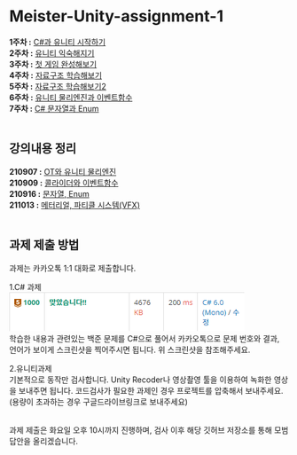 # Meister-Unity-assignment-1
<b>1주차 :</b> <a href="./week1/README.md">C#과 유니티 시작하기</a><br>
<b>2주차 :</b> <a href="./week2/README.md">유니티 익숙해지기</a><br>
<b>3주차 :</b> <a href="./week3/README.md">첫 게임 완성해보기</a><br>
<b>4주차 :</b> <a href="./week4/README.md">자료구조 학습해보기</a><br>
<b>5주차 :</b> <a href="./week5/README.md">자료구조 학습해보기2</a><br>
<b>6주차 :</b> <a href="./week6/README.md">유니티 물리엔진과 이벤트함수</a><br>
<b>7주차 :</b> <a href="./week7/README.md">C# 문자열과 Enum</a>
<br><br>

## 강의내용 정리
<b>210907 :</b> <a href="./lecture/1-1_210907.md">OT와 유니티 물리엔진</a><br>
<b>210909 :</b> <a href="./lecture/1-2_210909.md">콜라이더와 이벤트함수</a><br>
<b>210916 :</b> <a href="./lecture/1-3_210916.md">문자열, Enum</a><br>
<b>211013 :</b> <a href="./lecture/1-4_211013.md">메터리얼, 파티클 시스템(VFX)</a>
<br><br>

## 과제 제출 방법
과제는 카카오톡 1:1 대화로 제출합니다.

1.C# 과제<br>
![백준 예시](./image/boj.PNG)<br>
학습한 내용과 관련있는 백준 문제를 C#으로 풀어서 카카오톡으로 문제 번호와 결과, 언어가 보이게 스크린샷을 찍어주시면 됩니다. 위 스크린샷을 참조해주세요.
<br>

2.유니티과제<br>
기본적으로 동작만 검사합니다. Unity Recoder나 영상촬영 툴을 이용하여 녹화한 영상을 보내주면 됩니다. 코드검사가 필요한 과제인 경우 프로젝트를 압축해서 보내주세요. (용량이 초과하는 경우 구글드라이브링크로 보내주세요)
<br><br>

과제 제출은 화요일 오후 10시까지 진행하며, 검사 이후 해당 깃허브 저장소를 통해 모범답안을 올리겠습니다.
